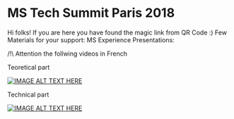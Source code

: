 # MS Tech Summit Paris 2018
Hi folks! If you are here you have found the magic link from QR Code :)
Few Materials for your support:
MS Experience Presentations:  

/!\ Attention the follwing videos in French  

Teoretical part  

[![IMAGE ALT TEXT HERE](http://img.youtube.com/vi/https://www.youtube.com/watch?v=pniGc2oh-DI&t/0.jpg)](http://www.youtube.com/watch?v=pniGc2oh-DI&t)  

Technical part  

[![IMAGE ALT TEXT HERE](http://img.youtube.com/vi/larIepI69EE/0.jpg)](http://www.youtube.com/watch?v=larIepI69EE)

